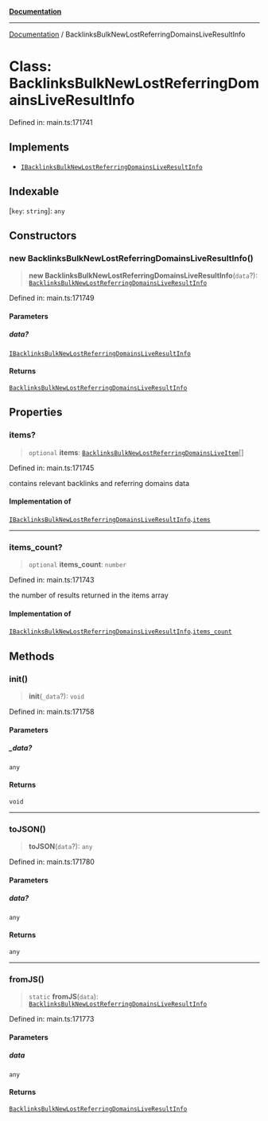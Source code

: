 [**Documentation**](../README.md)

***

[Documentation](../README.md) / BacklinksBulkNewLostReferringDomainsLiveResultInfo

# Class: BacklinksBulkNewLostReferringDomainsLiveResultInfo

Defined in: main.ts:171741

## Implements

- [`IBacklinksBulkNewLostReferringDomainsLiveResultInfo`](../interfaces/IBacklinksBulkNewLostReferringDomainsLiveResultInfo.md)

## Indexable

\[`key`: `string`\]: `any`

## Constructors

### new BacklinksBulkNewLostReferringDomainsLiveResultInfo()

> **new BacklinksBulkNewLostReferringDomainsLiveResultInfo**(`data`?): [`BacklinksBulkNewLostReferringDomainsLiveResultInfo`](BacklinksBulkNewLostReferringDomainsLiveResultInfo.md)

Defined in: main.ts:171749

#### Parameters

##### data?

[`IBacklinksBulkNewLostReferringDomainsLiveResultInfo`](../interfaces/IBacklinksBulkNewLostReferringDomainsLiveResultInfo.md)

#### Returns

[`BacklinksBulkNewLostReferringDomainsLiveResultInfo`](BacklinksBulkNewLostReferringDomainsLiveResultInfo.md)

## Properties

### items?

> `optional` **items**: [`BacklinksBulkNewLostReferringDomainsLiveItem`](BacklinksBulkNewLostReferringDomainsLiveItem.md)[]

Defined in: main.ts:171745

contains relevant backlinks and referring domains data

#### Implementation of

[`IBacklinksBulkNewLostReferringDomainsLiveResultInfo`](../interfaces/IBacklinksBulkNewLostReferringDomainsLiveResultInfo.md).[`items`](../interfaces/IBacklinksBulkNewLostReferringDomainsLiveResultInfo.md#items)

***

### items\_count?

> `optional` **items\_count**: `number`

Defined in: main.ts:171743

the number of results returned in the items array

#### Implementation of

[`IBacklinksBulkNewLostReferringDomainsLiveResultInfo`](../interfaces/IBacklinksBulkNewLostReferringDomainsLiveResultInfo.md).[`items_count`](../interfaces/IBacklinksBulkNewLostReferringDomainsLiveResultInfo.md#items_count)

## Methods

### init()

> **init**(`_data`?): `void`

Defined in: main.ts:171758

#### Parameters

##### \_data?

`any`

#### Returns

`void`

***

### toJSON()

> **toJSON**(`data`?): `any`

Defined in: main.ts:171780

#### Parameters

##### data?

`any`

#### Returns

`any`

***

### fromJS()

> `static` **fromJS**(`data`): [`BacklinksBulkNewLostReferringDomainsLiveResultInfo`](BacklinksBulkNewLostReferringDomainsLiveResultInfo.md)

Defined in: main.ts:171773

#### Parameters

##### data

`any`

#### Returns

[`BacklinksBulkNewLostReferringDomainsLiveResultInfo`](BacklinksBulkNewLostReferringDomainsLiveResultInfo.md)
